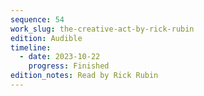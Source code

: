 ```yaml
---
sequence: 54
work_slug: the-creative-act-by-rick-rubin
edition: Audible
timeline:
  - date: 2023-10-22
    progress: Finished
edition_notes: Read by Rick Rubin
---
```

